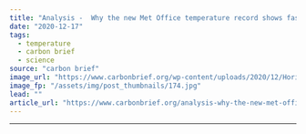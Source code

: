 ```yaml
---
title: "Analysis -  Why the new Met Office temperature record shows faster warming since 1970s"
date: "2020-12-17"
tags: 
  - temperature
  - carbon brief
  - science
source: "carbon brief"
image_url: "https://www.carbonbrief.org/wp-content/uploads/2020/12/Horizon-at-sunset-Estonia-583x372.jpg"
image_fp: "/assets/img/post_thumbnails/174.jpg"
lead: ""
article_url: "https://www.carbonbrief.org/analysis-why-the-new-met-office-temperature-record-shows-faster-warming-since-1970s"
---
```


---
